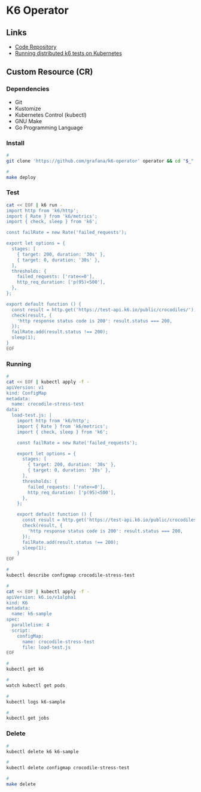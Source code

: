 # K6 Operator

## Links

- [Code Repository](https://github.com/grafana/k6-operator)
- [Running distributed k6 tests on Kubernetes](https://k6.io/blog/running-distributed-tests-on-k8s/)

## Custom Resource (CR)

### Dependencies

- Git
- Kustomize
- Kubernetes Control (kubectl)
- GNU Make
- Go Programming Language

### Install

```sh
#
git clone 'https://github.com/grafana/k6-operator' operator && cd "$_"

#
make deploy
```

### Test

```sh
cat << EOF | k6 run -
import http from 'k6/http';
import { Rate } from 'k6/metrics';
import { check, sleep } from 'k6';

const failRate = new Rate('failed_requests');

export let options = {
  stages: [
    { target: 200, duration: '30s' },
    { target: 0, duration: '30s' },
  ],
  thresholds: {
    failed_requests: ['rate<=0'],
    http_req_duration: ['p(95)<500'],
  },
};

export default function () {
  const result = http.get('https://test-api.k6.io/public/crocodiles/');
  check(result, {
    'http response status code is 200': result.status === 200,
  });
  failRate.add(result.status !== 200);
  sleep(1);
}
EOF
```

### Running

```sh
#
cat << EOF | kubectl apply -f -
apiVersion: v1
kind: ConfigMap
metadata:
  name: crocodile-stress-test
data:
  load-test.js: |
    import http from 'k6/http';
    import { Rate } from 'k6/metrics';
    import { check, sleep } from 'k6';

    const failRate = new Rate('failed_requests');

    export let options = {
      stages: [
        { target: 200, duration: '30s' },
        { target: 0, duration: '30s' },
      ],
      thresholds: {
        failed_requests: ['rate<=0'],
        http_req_duration: ['p(95)<500'],
      },
    };

    export default function () {
      const result = http.get('https://test-api.k6.io/public/crocodiles/');
      check(result, {
        'http response status code is 200': result.status === 200,
      });
      failRate.add(result.status !== 200);
      sleep(1);
    }
EOF

#
kubectl describe configmap crocodile-stress-test

#
cat << EOF | kubectl apply -f -
apiVersion: k6.io/v1alpha1
kind: K6
metadata:
  name: k6-sample
spec:
  parallelism: 4
  script:
    configMap:
      name: crocodile-stress-test
      file: load-test.js
EOF

#
kubectl get k6

#
watch kubectl get pods

#
kubectl logs k6-sample

#
kubectl get jobs
```

<!--
verify-username-uniqueness-load-test
-->

<!-- ### Issues

####

```log
Error: failed to create containerd task: failed to create shim: OCI runtime create failed: container_linux.go:380: starting container process caused: exec: "scuttle": executable file not found in $PATH: unknown
```

TODO -->

### Delete

```sh
#
kubectl delete k6 k6-sample

#
kubectl delete configmap crocodile-stress-test

#
make delete
```
